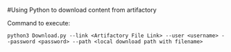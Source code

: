 #Using Python to download content from artifactory

Command to execute:

```
python3 Download.py --link <Artifactory File Link> --user <username> --password <password> --path <local download path with filename>
```